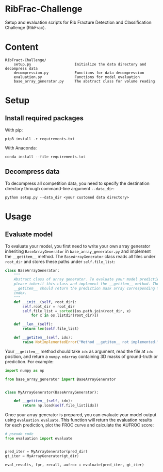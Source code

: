 # RibFrac-Challenge
Setup and evaluation scripts for Rib Fracture Detection and Classification Challenge (RibFrac).

# Content
```
RibFract-Challenge/
    setup.py                    Initialize the data directory and decompress data
    decompression.py            Functions for data decompression
    evaluation.py               Functions for model evaluation
    base_array_generator.py     The abstract class for volume reading
```

# Setup

## Install required packages
With pip:
```
pip3 install -r requirements.txt
```
With Anaconda:
```
conda install --file requirements.txt
```
## Decompress data
To decompress all competition data, you need to specify the destination directory through command-line argument ```--data_dir```:
```
python setup.py --data_dir <your customed data directory>
```

# Usage

## Evaluate model
To evaluate your model, you first need to write your own array generator inheriting ```BaseArrayGenerator``` in ```base_array_generator.py``` and implement the ```__getitem__``` method. The ```BaseArrayGenerator``` class reads all files under ```root_dir``` and stores these paths under ```self.file_list```:

```python
class BaseArrayGenerator:
    """
    Abstract class of array generator. To evaluate your model predictions,
    please inherit this class and implement the __getitem__ method. The
    __getitem__ should return the prediction mask array corresponding to the
    index.
    """
    def __init__(self, root_dir):
        self.root_dir = root_dir
        self.file_list = sorted([os.path.join(root_dir, x)
            for x in os.listdir(root_dir)])

    def __len__(self):
        return len(self.file_list)

    def __getitem__(self, idx):
        raise NotImplementedError("Method __getitem__ not implemented.")
```

Your ```__getitem__``` method should take ```idx``` as argument, read the file at ```idx``` position, and return a ```numpy.ndarray``` containing 3D masks of ground-truth or prediction. For example:

```python
import numpy as np

from base_array_generator import BaseArrayGenerator


class MyArrayGenerator(BaseArrayGenerator):

    def __getitem__(self, idx):
        return np.load(self.file_list[idx])
```

Once your array generator is prepared, you can evaluate your model output using ```evaluation.evaluate```. This function will return the evaluation results for each prediction, plot the FROC curve and calculate the AUFROC score:

```python
# pseudo code
from evaluation import evaluate


pred_iter = MyArrayGenerator(pred_dir)
gt_iter = MyArrayGenerator(gt_dir)

eval_results, fpr, recall, aufroc = evaluate(pred_iter, gt_iter)
```